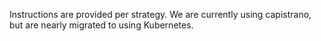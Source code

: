 

Instructions are provided per strategy. We are currently using capistrano, but are nearly migrated to using Kubernetes.
